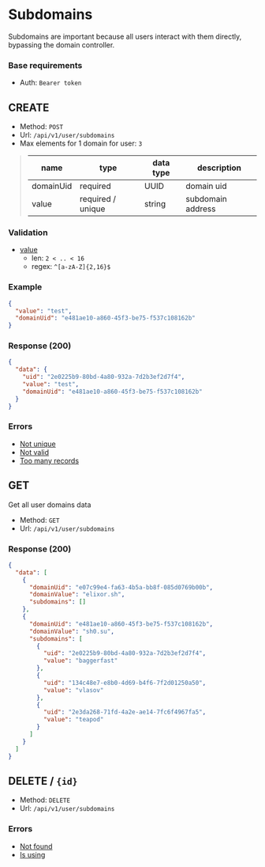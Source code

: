 # Subdomains
Subdomains are important because all users interact with them directly, bypassing the domain controller.

### Base requirements
- Auth: `Bearer token`


## CREATE
- Method: `POST`
- Url: `/api/v1/user/subdomains`
- Max elements for 1 domain for user: `3`


> | name      | type              | data type | description       |
> |-----------|-------------------|-----------|-------------------|
> | domainUid | required          | UUID      | domain uid        |
> | value     | required / unique | string    | subdomain address |

### Validation
- <u>value</u>
  - len: `2 < .. < 16`
  - regex: `^[a-zA-Z]{2,16}$`

### Example

```json
{
  "value": "test",
  "domainUid": "e481ae10-a860-45f3-be75-f537c108162b"
}
```

### Response (200)
```json
{
  "data": {
    "uid": "2e0225b9-80bd-4a80-932a-7d2b3ef2d7f4",
    "value": "test",
    "domainUid": "e481ae10-a860-45f3-be75-f537c108162b"
  }
}
```

### Errors
- [Not unique](../misc/errors.md#notunique)
- [Not valid](../misc/errors.md#notvalid)
- [Too many records](../misc/errors.md#tomanyrecords)


## GET
Get all user domains data
- Method: `GET`
- Url: `/api/v1/user/subdomains`

### Response (200)

```json
{
  "data": [
    {
      "domainUid": "e07c99e4-fa63-4b5a-bb8f-085d0769b00b",
      "domainValue": "elixor.sh",
      "subdomains": []
    },
    {
      "domainUid": "e481ae10-a860-45f3-be75-f537c108162b",
      "domainValue": "sh0.su",
      "subdomains": [
        {
          "uid": "2e0225b9-80bd-4a80-932a-7d2b3ef2d7f4",
          "value": "baggerfast"
        },
        {
          "uid": "134c48e7-e8b0-4d69-b4f6-7f2d01250a50",
          "value": "vlasov"
        },
        {
          "uid": "2e3da268-71fd-4a2e-ae14-7fc6f4967fa5",
          "value": "teapod"
        }
      ]
    }
  ]
}
```

## DELETE / `{id}`
- Method: `DELETE`
- Url: `/api/v1/user/subdomains`

### Errors
- [Not found](../misc/errors.md#errors)
- [Is using](../misc/errors.md#isusing)